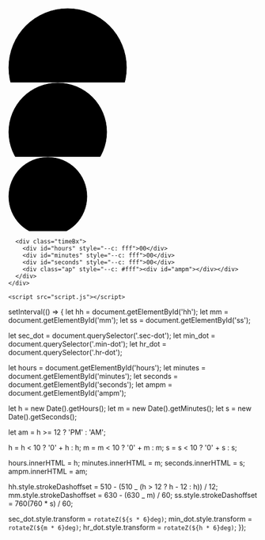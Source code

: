 <body>
    <div id="time">
      <div class="circle">
        <div class="dots sec_dot c1" style="--clr: #fff"></div>
        <svg>
          <circle cx="120" cy="120" r="120" id="ss" stroke="#fff"></circle>
        </svg>
      </div>
      <div class="circle">
        <div class="dots min_dot c2" style="--clr: #fff"></div>
        <svg>
          <circle cx="100" cy="100" r="100" id="mm" stroke="#fff"></circle>
        </svg>
      </div>
      <div class="circle">
        <div class="dots hr_dot c3" style="--clr: #fff"></div>
        <svg>
          <circle cx="80" cy="80" r="80" id="hh" stroke="#fff"></circle>
        </svg>
      </div>

      <div class="timeBx">
        <div id="hours" style="--c: fff">00</div>
        <div id="minutes" style="--c: fff">00</div>
        <div id="seconds" style="--c: fff">00</div>
        <div class="ap" style="--c: #fff"><div id="ampm"></div></div>
      </div>
    </div>

    <script src="script.js"></script>

  </body>

setInterval(() => {
let hh = document.getElementById('hh');
let mm = document.getElementById('mm');
let ss = document.getElementById('ss');

let sec_dot = document.querySelector('.sec-dot');
let min_dot = document.querySelector('.min-dot');
let hr_dot = document.querySelector('.hr-dot');

let hours = document.getElementById('hours');
let minutes = document.getElementById('minutes');
let seconds = document.getElementById('seconds');
let ampm = document.getElementById('ampm');

let h = new Date().getHours();
let m = new Date().getMinutes();
let s = new Date().getSeconds();

let am = h >= 12 ? 'PM' : 'AM';

h = h < 10 ? '0' + h : h;
m = m < 10 ? '0' + m : m;
s = s < 10 ? '0' + s : s;

hours.innerHTML = h;
minutes.innerHTML = m;
seconds.innerHTML = s;
ampm.innerHTML = am;

hh.style.strokeDashoffset = 510 - (510 _ (h > 12 ? h - 12 : h)) / 12;
mm.style.strokeDashoffset = 630 - (630 _ m) / 60;
ss.style.strokeDashoffset = 760(760 \* s) / 60;

sec_dot.style.transform = `rotateZ(${s * 6}deg)`;
min_dot.style.transform = `rotateZ(${m * 6}deg)`;
hr_dot.style.transform = `rotateZ(${h * 6}deg)`;
});
